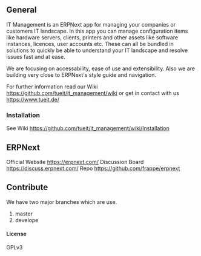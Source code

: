 ## General

IT Management is an ERPNext app for managing your companies or customers IT landscape. In this app you can manage configuration items like hardware servers, clients, printers and other assets like software instances, licences, user accounts etc. These can all be bundled in solutions to quickly be able to understand your IT landscape and resolve issues fast and at ease.

We are focusing on accessability, ease of use and extensibility. Also we are building very close to ERPNext's style guide and navigation.

For further information read our Wiki https://github.com/tueit/it_management/wiki or get in contact with us https://www.tueit.de/

### Installation
See Wiki https://github.com/tueit/it_management/wiki/Installation

## ERPNext
Official Website https://erpnext.com/
Discussion Board https://discuss.erpnext.com/
Repo https://github.com/frappe/erpnext

## Contribute
We have two major branches which are use.
1. master
2. develope

#### License

GPLv3
